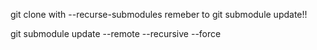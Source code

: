 git clone with --recurse-submodules
remeber to git submodule update!!

git submodule update --remote --recursive --force